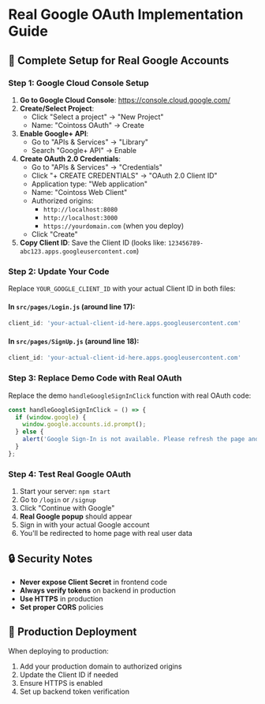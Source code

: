 # Real Google OAuth Implementation Guide

## 🎯 Complete Setup for Real Google Accounts

### Step 1: Google Cloud Console Setup

1. **Go to Google Cloud Console**: https://console.cloud.google.com/
2. **Create/Select Project**: 
   - Click "Select a project" → "New Project"
   - Name: "Cointoss OAuth" → Create
3. **Enable Google+ API**:
   - Go to "APIs & Services" → "Library"
   - Search "Google+ API" → Enable
4. **Create OAuth 2.0 Credentials**:
   - Go to "APIs & Services" → "Credentials"
   - Click "+ CREATE CREDENTIALS" → "OAuth 2.0 Client ID"
   - Application type: "Web application"
   - Name: "Cointoss Web Client"
   - Authorized origins: 
     - `http://localhost:8080`
     - `http://localhost:3000`
     - `https://yourdomain.com` (when you deploy)
   - Click "Create"
5. **Copy Client ID**: Save the Client ID (looks like: `123456789-abc123.apps.googleusercontent.com`)

### Step 2: Update Your Code

Replace `YOUR_GOOGLE_CLIENT_ID` with your actual Client ID in both files:

#### In `src/pages/Login.js` (around line 17):
```javascript
client_id: 'your-actual-client-id-here.apps.googleusercontent.com'
```

#### In `src/pages/SignUp.js` (around line 18):
```javascript
client_id: 'your-actual-client-id-here.apps.googleusercontent.com'
```

### Step 3: Replace Demo Code with Real OAuth

Replace the demo `handleGoogleSignInClick` function with real OAuth code:

```javascript
const handleGoogleSignInClick = () => {
  if (window.google) {
    window.google.accounts.id.prompt();
  } else {
    alert('Google Sign-In is not available. Please refresh the page and try again.');
  }
};
```

### Step 4: Test Real Google OAuth

1. Start your server: `npm start`
2. Go to `/login` or `/signup`
3. Click "Continue with Google"
4. **Real Google popup** should appear
5. Sign in with your actual Google account
6. You'll be redirected to home page with real user data

## 🔒 Security Notes

- **Never expose Client Secret** in frontend code
- **Always verify tokens** on backend in production
- **Use HTTPS** in production
- **Set proper CORS** policies

## 🚀 Production Deployment

When deploying to production:
1. Add your production domain to authorized origins
2. Update the Client ID if needed
3. Ensure HTTPS is enabled
4. Set up backend token verification













